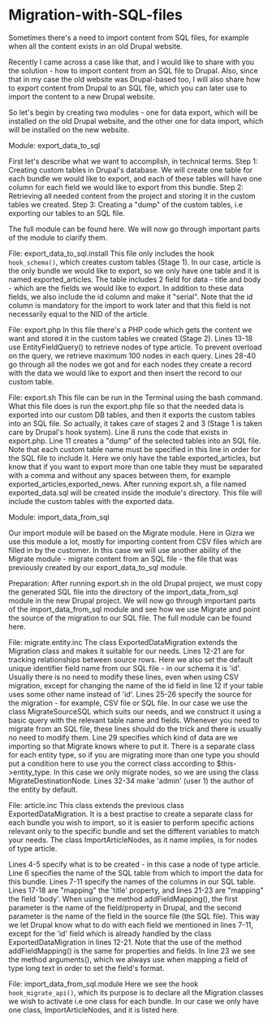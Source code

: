 Migration-with-SQL-files
========================

Sometimes there's a need to import content from SQL files, for example when all the content exists in an old Drupal website.

Recently I came across a case like that, and I would like to share with you the solution - how to import content from an SQL file to Drupal.
Also, since that in my case the old website was Drupal-based too, I will also share how to export content from Drupal to an SQL file, which you can later use to import the content to a new Drupal website.

So let's begin by creating two modules - one for data export, which will be installed on the old Drupal website, and the other one for data import, which will be installed on the new website.

Module: export_data_to_sql

First let's describe what we want to accomplish, in technical terms.
Step 1: Creating custom tables in Drupal's database. We will create one table for each bundle we would like to export, and each of these tables will have one column for each field we would like to export from this bundle.
Step 2: Retrieving all needed content from the project and storing it in the custom tables we created.
Step 3: Creating a "dump" of the custom tables, i.e exporting our tables to an SQL file.

The full module can be found here. We will now go through important parts of the module to clarify them.

File: export_data_to_sql.install
This file only includes the hook ``hook_schema()``, which creates custom tables (Stage 1). In our case, article is the only bundle we would like to export, so we only have one table and it is named exported_articles. The table includes 2 field for data - title and body - which are the fields we would like to export. In addition to these data fields, we also include the id column and make it "serial". Note that the id column is mandatory for the import to work later and that this field is not necessarily equal to the NID of the article.

File: export.php
In this file there's a PHP code which gets the content we want and stored it in the custom tables we created (Stage 2).
Lines 13-18 use EntityFieldQuery() to retrieve nodes of type article. To prevent overload on the query, we retrieve maximum 100 nodes in each query.
Lines 28-40 go through all the nodes we got and for each nodes they create a record with the data we would like to export and then insert the record to our custom table.

File: export.sh
This file can be run in the Terminal using the bash command. What this file does is run the export.php file so that the needed data is exported into our custom DB tables, and then it exports the custom tables into an SQL file. So actually, it takes care of stages 2 and 3 (Stage 1 is taken care by Drupal's hook system).
Line 8 runs the code that exists in export.php.
Line 11 creates a "dump" of the selected tables into an SQL file. Note that each custom table name must be specified in this line in order for the SQL file to include it. Here we only have the table exported_articles, but know that if you want to export more than one table they must be separated with a comma and without any spaces between them, for example exported_articles,exported_news.
After running export.sh, a file named exported_data.sql will be created inside the module's directory. This file will include the custom tables with the exported data.

Module: import_data_from_sql

Our import module will be based on the Migrate module. Here in Gizra we use this module a lot, mostly for importing content from CSV files which are filled in by the customer. In this case we will use another ability of the Migrate module - migrate content from an SQL file - the file that was previously created by our export_data_to_sql module.

Preparation:
After running export.sh in the old Drupal project, we must copy the generated SQL file into the directory of the import_data_from_sql module in the new Drupal project. We will now go through important parts of the import_data_from_sql module and see how we use Migrate and point the source of the migration to our SQL file. The full module can be found here.

File: migrate.entity.inc
The class ExportedDataMigration extends the Migration class and makes it suitable for our needs.
Lines 12-21 are for tracking relationships between source rows. Here we also set the default unique identifier field name from our SQL file - in our schema it is 'id'. Usually there is no need to modify these lines, even when using CSV migration, except for changing the name of the id field in line 12 if your table uses some other name instead of 'id'.
Lines 25-26 specify the source for the migration - for example, CSV file or SQL file. In our case we use the class MigrateSourceSQL which suits our needs, and we construct it using a basic query with the relevant table name and fields. Whenever you need to migrate from an SQL file, these lines should do the trick and there is usually no need to modify them.
Line 29 specifies which kind of data are we importing so that Migrate knows where to put it. There is a separate class for each entity type, so if you are migrating more than one type you should put a condition here to use you the correct class according to $this->entity_type. In this case we only migrate nodes, so we are using the class MigrateDestinationNode.
Lines 32-34 make 'admin' (user 1) the author of the entity by default.

File: article.inc
This class extends the previous class ExportedDataMigration. It is a best practise to create a separate class for each bundle you wish to import, so it is easier to perform specific actions relevant only to the specific bundle and set the different variables to match your needs. The class ImportArticleNodes, as it name implies, is for nodes of type article.

Lines 4-5 specify what is to be created - in this case a node of type article.
Line 6 specifies the name of the SQL table from which to import the data for this bundle.
Lines 7-11 specify the names of the columns in our SQL table.
Lines 17-18 are "mapping" the 'title' property, and lines 21-23 are "mapping" the field 'body'. When using the method addFieldMapping(), the first parameter is the name of the field/property in Drupal, and the second parameter is the name of the field in the source file (the SQL file). This way we let Drupal know what to do with each field we mentioned in lines 7-11, except for the 'id' field which is already handled by the class ExportedDataMigration in lines 12-21. Note that the use of the method addFieldMapping() is the same for properties and fields. In line 23 we see the method arguments(), which we always use when mapping a field of type long text in order to set the field's format.

File: import_data_from_sql.module
Here we see the hook ``hook_migrate_api()``, which its purpose is to declare all the Migration classes we wish to activate i.e one class for each bundle. In our case we only have one class, ImportArticleNodes, and it is listed here.


